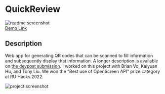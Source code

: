 # QuickReview
 ![readme screenshot](https://user-images.githubusercontent.com/48658337/170847139-0af51c0d-e625-488e-be37-1884f5efd89e.png)\
 [Demo Link](http://ru-hackathon.vercel.app/)

## Description
Web app for generating QR codes that can be scanned to fill information and subsequently display that information. A longer description is available on <a href=https://devpost.com/software/quickreview-qr> the devpost submission</a>. I worked on this project with Brian Vo, Kaiyuan Hu, and Tony Liu. We won the "Best use of OpenScreen API" prize category at RU Hacks 2022.


![project screenshot](https://user-images.githubusercontent.com/48658337/172336232-1f9630a6-92c9-473f-9eac-7114b69dde56.jpg)
